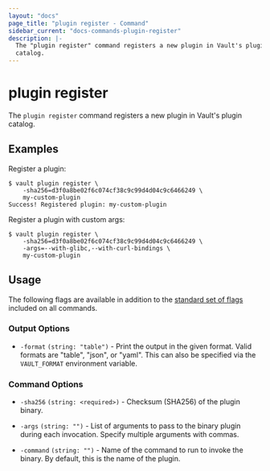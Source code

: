 ```yaml
---
layout: "docs"
page_title: "plugin register - Command"
sidebar_current: "docs-commands-plugin-register"
description: |-
  The "plugin register" command registers a new plugin in Vault's plugin
  catalog.
---
```


# plugin register

The `plugin register` command registers a new plugin in Vault's plugin catalog.

## Examples

Register a plugin:

```text
$ vault plugin register \
    -sha256=d3f0a8be02f6c074cf38c9c99d4d04c9c6466249 \
    my-custom-plugin
Success! Registered plugin: my-custom-plugin
```

Register a plugin with custom args:

```text
$ vault plugin register \
    -sha256=d3f0a8be02f6c074cf38c9c99d4d04c9c6466249 \
    -args=--with-glibc,--with-curl-bindings \
    my-custom-plugin
```

## Usage

The following flags are available in addition to the [standard set of
flags](/docs/commands/index.html) included on all commands.

### Output Options

- `-format` `(string: "table")` - Print the output in the given format. Valid
  formats are "table", "json", or "yaml". This can also be specified via the
  `VAULT_FORMAT` environment variable.

### Command Options

- `-sha256` `(string: <required>)` - Checksum (SHA256) of the plugin binary.

- `-args` `(string: "")` - List of arguments to pass to the binary plugin during
  each invocation. Specify multiple arguments with commas.

- `-command` `(string: "")` - Name of the command to run to invoke the binary.
  By default, this is the name of the plugin.
